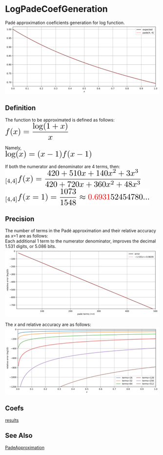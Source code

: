 # LogPadeCoefGeneration

Padé approximation coeficients generation for log function.  
![logpade_result_44](figures/logpade_result_44.svg)

## Definition

The function to be approximated is  defined as follows:  
![define](figures/define.svg)

Namely,  
![f_form](figures/f_form.svg)

If both the numerator and denominator are 4 terms, then:  
![terms44](figures/terms44.svg)  
![terms44_accuracy](figures/terms44_accuracy.svg)  

## Precision
The number of terms in the Padé approximation and their relative accuracy as *x*=1 are as follows:  
Each additional 1 term to the numerator denominator, improves the decimal 1.531 digits, or 5.086 bits.  
![logpade_error_x1](figures/logpade_error_x1.svg)

The *x* and relative accuracy are as follows:  
![logpade_error_terms](figures/logpade_error_terms.svg)

## Coefs
[results](results)

## See Also
[PadeApproximation](https://github.com/tk-yoshimura/PadeApproximation)